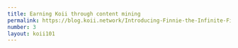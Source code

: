 ```yaml
---
title: Earning Koii through content mining
permalink: https://blog.koii.network/Introducing-Finnie-the-Infinite-Fis/
number: 3
layout: koii101
---
```

